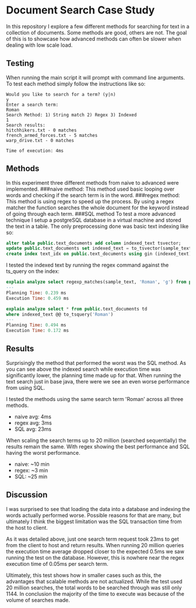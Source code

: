 # Document Search Case Study

In this repository I explore a few different methods for searching for text in a collection of documents. Some methods are good, others are not. The goal of this is to showcase how advanced methods can often be slower when dealing with low scale load. 

## Testing
When running the main script it will prompt with command line arguments. To test each method simply follow the instructions like so:
```console
Would you like to search for a term? (y|n)
y
Enter a search term:
Roman
Search Method: 1) String match 2) Regex 3) Indexed
1
Search results:
hitchhikers.txt - 0 matches
french_armed_forces.txt - 5 matches
warp_drive.txt - 0 matches

Time of execution: 4ms
```

## Methods
In this experiment three different methods from naive to advanced were implemented. 
###naive method:
This method used basic looping over words and checking if the search term is in the word.
###regex method:
This method is using regex to speed up the process. By using a regex matcher the function searches the whole document for the keyword instead of going through each term.
###SQL method
To test a more advanced technique I setup a postgreSQL database in a virtual machine and stored the text in a table. 
The only preprocessing done was basic text indexing like so:
```sql
alter table public.text_documents add column indexed_text tsvector;
update public.text_documents set indexed_text = to_tsvector(sample_text);
create index text_idx on public.text_documents using gin (indexed_text)
```

I tested the indexed text by running the regex command against the ts_query on the index:
```sql
explain analyze select regexp_matches(sample_text, 'Roman', 'g') from public.text_documents td
---
Planning Time: 0.239 ms
Execution Time: 0.459 ms
```

```sql
explain analyze select * from public.text_documents td 
where indexed_text @@ to_tsquery('Roman')
---
Planning Time: 0.494 ms
Execution Time: 0.172 ms
```

## Results
Surprisingly the method that performed the worst was the SQL method. As you can see above the indexed search while execution time was significantly lower, the planning time made up for that. 
When running the text search just in base java, there were we see an even worse performance from using SQL.

I tested the methods using the same search term 'Roman' across all three methods. 
* naive avg: 4ms
* regex avg: 3ms
* SQL   avg: 23ms

When scaling the search terms up to 20 million (searched sequentially) the results remain the same. With regex showing the best performance and SQL having the worst performance.
* naive: ~10 min
* regex: ~3 min
* SQL: ~25 min

## Discussion
I was surprised to see that loading the data into a database and indexing the words actually performed worse. Possible reasons for that are many, but ultimately I think the biggest limitation was the SQL transaction time from the host to client.

As it was detailed above, just one search term request took 23ms to get from the client to host and return results. When running 20 million queries the execution time average dropped closer to the expected 0.5ms we saw running the test on the database. However, this is nowhere near the regex execution time of 0.05ms per search term. 

Ultimately, this test shows how in smaller cases such as this, the advantages that scalable methods are not actualized. While the test used 20 million searches, the total words to be searched through was still only 1144. In conclusion the majority of the time to execute was because of the volume of searches made.